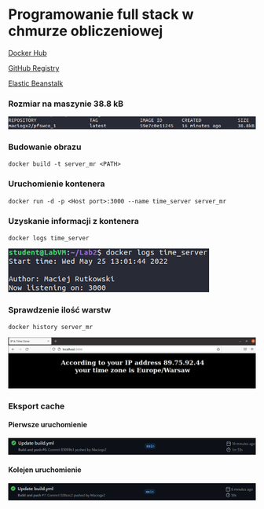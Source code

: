 # Programowanie full stack w chmurze obliczeniowej

[Docker Hub](https://hub.docker.com/repository/docker/maciogx2/pfswco_1)

[GitHub Registry](https://ghcr.io/maciogx2/pfswco_1)

[Elastic Beanstalk](http://pfswco1-env.eba-9mrm3mek.us-east-1.elasticbeanstalk.com/)


### Rozmiar na maszynie 38.8 kB
![size](size.png)

### Budowanie obrazu

    docker build -t server_mr <PATH>
### Uruchomienie kontenera

    docker run -d -p <Host port>:3000 --name time_server server_mr
### Uzyskanie informacji z kontenera

    docker logs time_server 
![time_server_log](time_server_log.png)

### Sprawdzenie ilość warstw

    docker history server_mr
![time_server](time_server.png)

### Eksport cache

#### Pierwsze uruchomienie
![first](first.png)
#### Kolejen uruchomienie
![next](next.png)
